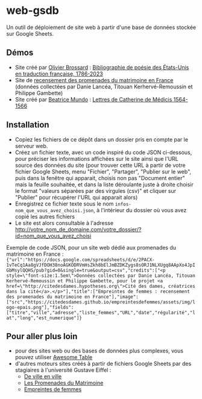 # web-gsdb
Un outil de déploiement de site web à partir d'une base de données stockée sur Google Sheets.

## Démos

* Site créé par [Olivier Brossard](https://www.iufrance.fr/les-membres-de-liuf/membre/1507-olivier-brossard.html) : [Bibliographie de poésie des États-Unis en traduction française, 1786-2023](https://philippegambette.github.io/web-gsdb/?id=poesie-americaine-en-traduction)
* Site de [recensement des promenades du matrimoine en France](https://philippegambette.github.io/web-gsdb/?id=empreintes-de-femmes) (données collectées par Danie Lancéa, Titouan Kerhervé-Remoussin et Philippe Gambette)
* Site créé par [Beatrice Mundo](https://digis.hypotheses.org/1526) : [Lettres de Catherine de Médicis 1564-1566](https://beatricemundo.github.io/lettresmedicis6466/)

## Installation

* Copiez les fichiers de ce dépôt dans un dossier pris en compte par le serveur web.
* Créez un fichier texte, avec un code inspiré du code JSON ci-dessous, pour préciser les informations affichées sur le site ainsi que l'URL source des données du site (pour trouver cette URL à partir de votre fichier Google Sheets,  menu "Fichier", "Partager", "Publier sur le web", puis dans la fenêtre qui apparait, choisis non pas "Document entier" mais la feuille souhaitée, et dans la liste déroulante juste à droite choisir le format "valeurs séparées par des virgules (csv)" et cliquer sur "Publier" pour récupérer l'URL qui apparait alors)
* Enregistrez ce fichier texte sous le nom `infos-nom_que_vous_avez_choisi.json`, à l'intérieur du dossier où vous avez copié les autres fichiers
* Le site est alors consultable à l'adresse http://votre_nom_de_domaine.com/votre_dossier/?id=nom_que_vous_avez_choisi

Exemple de code JSON, pour un site web dédié aux promenades du matrimoine en France :
`{"url":"https://docs.google.com/spreadsheets/d/e/2PACX-1vTeCq1Aa8gVJfDOH38noAGKODRVmHsZkh8bElJmBZDKZygs8sORJ1NLXUgq8AApXo4JpIGbMsylQQHS/pub?gid=0&single=true&output=csv","credits":["<p style=\"font-size:1.5em\">Données collectées par Danie Lancéa, Titouan Kerhervé-Remoussin et Philippe Gambette, pour le projet <a href=\"http://citedesdames.hypotheses.org\">Cité des dames, créatrices dans la cité</a>.</p>"],"title":["Empreintes de femmes : recensement des promenades du matrimoine en France"],"image":["src","https://citedesdames.github.io/empreintesdefemmes/assets/img/logo-epais.png"],"fields":["titre","ville","adresse","liste_femmes","URL","date","régularité","lat","long","est_numerique"]}`

## Pour aller plus loin

* pour des sites web ou des bases de données plus complexes, vous pouvez utiliser [Awesome Table](https://awesome-table.com/)
* d'autres moteurs sites créés à partir de fichiers Google Sheets par des stagiaires à l'université Gustave Eiffel :
  * [De ville en ville](https://github.com/citedesdames/de-ville-en-ville)
  * [Les Promenades du Matrimoine](https://github.com/Ulysseee/les-promenades-du-matrimoine)
  * [Empreintes de femmes](https://github.com/citedesdames/empreintesdefemmes)
